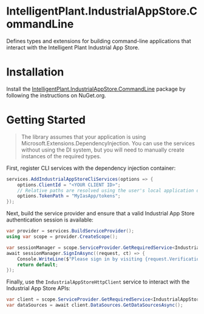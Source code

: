 # IntelligentPlant.IndustrialAppStore.CommandLine

Defines types and extensions for building command-line applications that interact with the Intelligent Plant Industrial App Store.


# Installation

Install the [IntelligentPlant.IndustrialAppStore.CommandLine](https://www.nuget.org/packages/IntelligentPlant.IndustrialAppStore.CommandLine) package by following the instructions on NuGet.org.


# Getting Started

> The library assumes that your application is using Microsoft.Extensions.DependencyInjection. You can use the services without using the DI system, but you will need to manually create instances of the required types.

First, register CLI services with the dependency injection container:

```csharp
services.AddIndustrialAppStoreCliServices(options => {
    options.ClientId = "<YOUR CLIENT ID>";
    // Relative paths are resolved using the user's local application data folder.
    options.TokenPath = "MyIasApp/tokens";
});
```

Next, build the service provider and ensure that a valid Industrial App Store authentication session is available:

```csharp
var provider = services.BuildServiceProvider();
using var scope = provider.CreateScope();

var sessionManager = scope.ServiceProvider.GetRequiredService<IndustrialAppStoreSessionManager>();
await sessionManager.SignInAsync((request, ct) => {
    Console.WriteLine($"Please sign in by visiting {request.VerificationUri} and entering code {request.UserCode}.");
    return default;
});
```

Finally, use the `IndustrialAppStoreHttpClient` service to interact with the Industrial App Store APIs:

```csharp
var client = scope.ServiceProvider.GetRequiredService<IndustrialAppStoreHttpClient>();
var dataSources = await client.DataSources.GetDataSourcesAsync();
```
